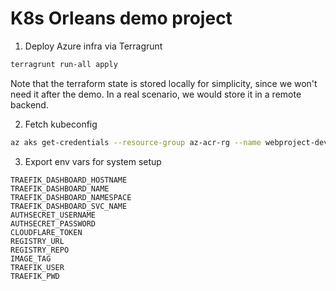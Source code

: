 # K8s Orleans demo project

1) Deploy Azure infra via Terragrunt 

```bash
terragrunt run-all apply
```

Note that the terraform state is stored locally for simplicity, since we won't need it after the demo. In a real scenario, we would store it in a remote backend.

2) Fetch kubeconfig

```bash
az aks get-credentials --resource-group az-acr-rg --name webproject-dev-aks
```

3) Export env vars for system setup

```
TRAEFIK_DASHBOARD_HOSTNAME
TRAEFIK_DASHBOARD_NAME
TRAEFIK_DASHBOARD_NAMESPACE
TRAEFIK_DASHBOARD_SVC_NAME
AUTHSECRET_USERNAME
AUTHSECRET_PASSWORD
CLOUDFLARE_TOKEN
REGISTRY_URL
REGISTRY_REPO
IMAGE_TAG
TRAEFIK_USER
TRAEFIK_PWD
```